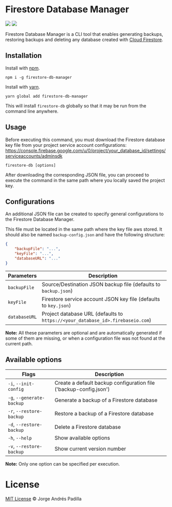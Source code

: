 # Firestore Database Manager

[![](https://img.shields.io/npm/l/firestore-db-manager.svg)](https://github.com/andreasonny83/firestore-db-manager/blob/master/LICENSE)
[![](https://img.shields.io/npm/v/firestore-db-manager.svg)](https://npmjs.org/package/firestore-db-manager)

Firestore Database Manager is a CLI tool that enables generating backups, restoring backups and deleting any database created with [Cloud Firestore](https://firebase.google.com/docs/firestore).

## Installation

Install with [npm](https://www.npmjs.com/package/firestore-db-manager).
````
npm i -g firestore-db-manager
````

Install with [yarn](https://yarnpkg.com/package/firestore-db-manager).
````
yarn global add firestore-db-manager
````

This will install `firestore-db` globally so that it may be run from the command line anywhere.

## Usage

Before executing this command, you must download the Firestore database key file from your project service account configurations:
https://console.firebase.google.com/u/0/project/your_database_id/settings/serviceaccounts/adminsdk

````
firestore-db [options]
````
After downloading the corresponding JSON file, you can proceed to execute the command in the same path where you locally saved the project key.

## Configurations

An additional JSON file can be created to specify general configurations to the Firestore Database Manager.

This file must be located in the same path where the key file aws stored. It should also be named `backup-config.json` and have the following structure:
````JSON
{
    "backupFile": "...",
    "keyFile": "...",
    "databaseURL": "..."
}
````
Parameters      | Description
---             |---
`backupFile`    | Source/Destination JSON backup file (defaults to `backup.json`)
`keyFile`       | Firestore service account JSON key file (defaults to `key.json`)
`databaseURL`   | Project database URL (defaults to `https://<your_database_id>.firebaseio.com`)

**Note:** All these parameters are optional and are automatically generated if some of them are missing, or when a configuration file was not found at the current path.
## Available options

Flags                       | Description
---                         |--- 
`-i`, `--init-config`       | Create a default backup configuration file ('backup-config.json')
`-g`, `--generate-backup`   | Generate a backup of a Firestore database
`-r`, `--restore-backup`    | Restore a backup of a Firestore database
`-d`, `--restore-backup`    | Delete a Firestore database
`-h`, `--help`              | Show available options
`-v`, `--restore-backup`    | Show current version number

**Note:** Only one option can be specified per execution.

# License

[MIT License](https://andreasonny.mit-license.org/2018) © Jorge Andrés Padilla